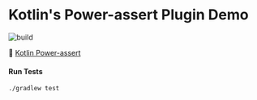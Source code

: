 # Kotlin's Power-assert Plugin Demo

![build](https://github.com/andrej-dyck/kotlin-power-assert-demo/actions/workflows/gradle-ci.yml/badge.svg?branch=main)

🔖 [Kotlin Power-assert](https://kotlinlang.org/docs/power-assert.html#soft-assertions)

#### Run Tests
```
./gradlew test
```
